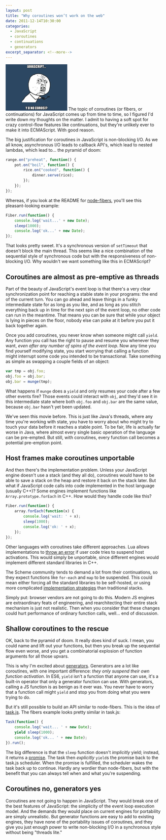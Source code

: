 ```yaml
---
layout: post
title: "Why coroutines won’t work on the web"
date: 2011-12-14T10:30:00
categories:
  - JavaScript
  - coroutines
  - continuations
  - generators
excerpt_separator: <!--more-->
---
```


<img class="right" src="/assets/yunocoros.jpg" style="width: 200px; height: 150px;" /> The topic of coroutines (or
fibers, or continuations) for JavaScript comes up from time to time,
so I figured I'd write down my thoughts on the matter. I admit to
having a soft spot for crazy control-flow features like continuations,
but they're unlikely ever to make it into ECMAScript. With good
reason.

<!--more-->

The big justification for coroutines in JavaScript is non-blocking
I/O. As we all know, asynchronous I/O leads to callback API's, which
lead to nested lambdas, which lead to... the pyramid of doom:

```javascript
range.on("preheat", function() {
    pot.on("boil", function() {
        rice.on("cooked", function() {
            dinner.serve(rice);
        });
    });
});
```

Whereas, if you look at the README for
[node-fibers](https://github.com/laverdet/node-fibers), you'll see
this pleasant-looking example:

```javascript
Fiber.run(function() {
    console.log('wait...' + new Date);
    sleep(1000);
    console.log('ok...' + new Date);
});
```

That looks pretty sweet. It's a synchronous version of `setTimeout`
that doesn't block the main thread. This seems like a nice combination
of the sequential style of synchronous code but with the
responsiveness of non-blocking I/O. Why wouldn't we want something
like this in ECMAScript?

## Coroutines are almost as pre-emptive as threads

Part of the beauty of JavaScript's event loop is that there's a very
clear synchronization point for reaching a stable state in your
programs: the end of the current turn. You can go ahead and leave
things in a funky intermediate state for as long as you like, and as
long as you stitch everything back up in time for the next spin of the
event loop, no other code can run in the meantime. That means you can
be sure that while your object is lying in pieces on the floor, nobody
else can poke at it before you put it back together again.

Once you add coroutines, you never know when someone might call
`yield`.  Any function you call has the right to pause and resume you
whenever they want, _even after any number of spins of the event
loop_. Now any time you find yourself modifying state, you start
worrying that calling a function might interrupt some code you
intended to be transactional. Take something as simple as swapping a
couple fields of an object:

```javascript
var tmp = obj.foo;
obj.foo = obj.bar;
obj.bar = munge(tmp);
```

What happens if `munge` does a `yield` and only resumes your code
after a few other events fire? Those events could interact with `obj`,
and they'd see it in this intermediate state where both `obj.foo` and
`obj.bar` are the same value, because `obj.bar` hasn't yet been
updated.

We've seen this movie before. This is just like Java's threads, where
any time you're working with state, you have to worry about who might
try to touch your data before it reaches a stable point. To be fair,
life is actually far worse in Java, where almost every single basic
operation of the language can be pre-empted. But still, with
coroutines, every function call becomes a potential pre-emption point.

## Host frames make coroutines unportable

And then there's the implementation problem. Unless your JavaScript
engine doesn't use a stack (and they all do), coroutines would have to
be able to save a stack on the heap and restore it back on the stack
later. But what if JavaScript code calls into code implemented in the
host language (usually C++)? Some engines implement functions like
`Array.prototype.forEach` in C++. How would they handle code like
this?

```javascript
Fiber.run(function() {
    array.forEach(function(x) {
        console.log('wait: ' + x);
        sleep(1000);
        console.log('ok: ' + x);
    });
});
```

Other languages with coroutines take different approaches.  Lua allows
implementations to [throw an error](http://www.lua.org/manual/5.1/manual.html#pdf-coroutine.yield)
if user code tries to suspend host activations. This would simply be
unportable, since different engines would implement different standard
libraries in C++.

The Scheme community tends to demand a lot from their continuations,
so they expect functions like `for-each` and `map` to be
suspended. This could mean either forcing all the standard libraries
to be self-hosted, or using more complicated [implementation strategies](http://citeseerx.ist.psu.edu/viewdoc/summary?doi=10.1.1.70.9076)
than traditional stacks.

Simply put: browser vendors are not going to do this. Modern JS
engines are extraordinary feats of engineering, and rearchitecting
their entire stack mechanism is just not realistic. Then when you
consider that these changes could hurt performance of ordinary
function calls, well... end of discussion.

## Shallow coroutines to the rescue

OK, back to the pyramid of doom. It really does kind of suck. I mean,
you could name and lift out your functions, but then you break up the
sequential flow even worse, and you get a combinatorial explosion of
function arguments for all those upvars.

This is why I'm excited about
[generators](http://wiki.ecmascript.org/doku.php?id=harmony:generators). Generators
are a lot like coroutines, with one important difference: _they only
suspend their own function activation_. In ES6, `yield` isn't a
function that anyone can use, it's a built-in operator that only a
generator function can use. With generators, calling a JS function is
as benign as it ever was. You never have to worry that a function call
might `yield` and stop you from doing what you were trying to do.

But it's still possible to build an API similar to node-fibers. This
is the idea of [task.js](https://github.com/dherman/taskjs). The
fibers example looks pretty similar in task.js:

```javascript
Task(function() {
    console.log('wait... ' + new Date);
    yield sleep(1000);
    console.log('ok... ' + new Date);
}).run();
```

The big difference is that the `sleep` function doesn't _implicitly_
yield; instead, it returns a
[promise](http://blogs.msdn.com/b/ie/archive/2011/09/11/asynchronous-programming-in-javascript-with-promises.aspx). The
task then _explicitly_ `yield`s the promise back to the task.js
scheduler. When the promise is fulfilled, the scheduler wakes the task
back up to continue. Hardly any wordier than node-fibers, but with the
benefit that you can always tell when and what you're suspending.

## Coroutines no, generators yes

Coroutines are not going to happen in JavaScript. They would break one
of the best features of JavaScript: the simplicity of the event loop
execution model. And the demands they would place on current engines
for portability are simply unrealistic. But generator functions are
easy to add to existing engines, they have none of the portability
issues of coroutines, and they give you just enough power to write
non-blocking I/O in a synchronous style without being "threads lite."
